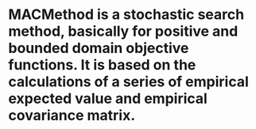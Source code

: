# MACMethod is a stochastic search method, basically for positive and bounded domain objective functions. It is based on the calculations of a series of empirical expected value and empirical covariance matrix. 
